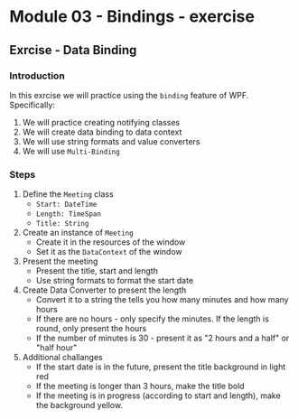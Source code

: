 # Module 03 - Bindings - exercise

## Exrcise - Data Binding
### Introduction
In this exrcise we will practice using the `binding` feature of WPF. Specifically: 
1. We will practice creating notifying classes
2. We will create data binding to data context
3. We will use string formats and value converters
4. We will use `Multi-Binding`

### Steps
1. Define the `Meeting` class
    * `Start: DateTime`
    * `Length: TimeSpan`
    * `Title: String`
2. Create an instance of `Meeting` 
    * Create it in the resources of the window
    * Set it as the `DataContext` of the window
3. Present the meeting
    * Present the title, start and length
    * Use string formats to format the start date
4. Create Data Converter to present the length
    * Convert it to a string the tells you how many minutes and how many hours
    * If there are no hours - only specify the minutes. If the length is round, only present the hours
    * If the number of minutes is 30 - present it as "2 hours and a half" or "half hour"
5. Additional challanges
    * If the start date is in the future, present the title background in light red
    * If the meeting is longer than 3 hours, make the title bold
    * If the meeting is in progress (according to start and length), make the background yellow.
